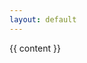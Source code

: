 ```yaml
---
layout: default
---
```

<div id="post">
{{ content }}
</div>


<!-- LaTeX -->
<script type="text/javascript"
src="http://cdn.mathjax.org/mathjax/latest/MathJax.js?config=TeX-AMS-MML_HTMLorMML">
</script>

<!-- End LaTeX -->